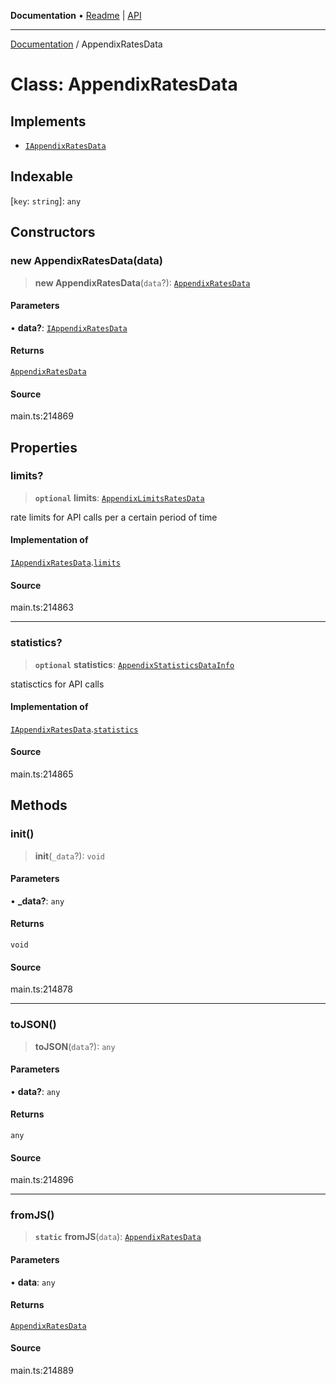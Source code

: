 **Documentation** • [Readme](../README.md) \| [API](../globals.md)

***

[Documentation](../README.md) / AppendixRatesData

# Class: AppendixRatesData

## Implements

- [`IAppendixRatesData`](../interfaces/IAppendixRatesData.md)

## Indexable

 \[`key`: `string`\]: `any`

## Constructors

### new AppendixRatesData(data)

> **new AppendixRatesData**(`data`?): [`AppendixRatesData`](AppendixRatesData.md)

#### Parameters

• **data?**: [`IAppendixRatesData`](../interfaces/IAppendixRatesData.md)

#### Returns

[`AppendixRatesData`](AppendixRatesData.md)

#### Source

main.ts:214869

## Properties

### limits?

> **`optional`** **limits**: [`AppendixLimitsRatesData`](AppendixLimitsRatesData.md)

rate limits for API calls per a certain period of time

#### Implementation of

[`IAppendixRatesData`](../interfaces/IAppendixRatesData.md).[`limits`](../interfaces/IAppendixRatesData.md#limits)

#### Source

main.ts:214863

***

### statistics?

> **`optional`** **statistics**: [`AppendixStatisticsDataInfo`](AppendixStatisticsDataInfo.md)

statisctics for API calls

#### Implementation of

[`IAppendixRatesData`](../interfaces/IAppendixRatesData.md).[`statistics`](../interfaces/IAppendixRatesData.md#statistics)

#### Source

main.ts:214865

## Methods

### init()

> **init**(`_data`?): `void`

#### Parameters

• **\_data?**: `any`

#### Returns

`void`

#### Source

main.ts:214878

***

### toJSON()

> **toJSON**(`data`?): `any`

#### Parameters

• **data?**: `any`

#### Returns

`any`

#### Source

main.ts:214896

***

### fromJS()

> **`static`** **fromJS**(`data`): [`AppendixRatesData`](AppendixRatesData.md)

#### Parameters

• **data**: `any`

#### Returns

[`AppendixRatesData`](AppendixRatesData.md)

#### Source

main.ts:214889
